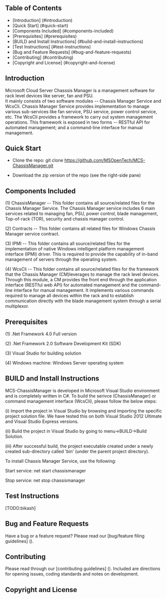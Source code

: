 ## Table of Contents

- [Introduction] (#introduction)
- [Quick Start] (#quick-start)
- [Components Included] (#components-included)
- [Prerequisites] (#prerequisites)
- [BUILD and Install Instructions] (#build-and-install-instructions)
- [Test Instructions] (#test-instructions)
- [Bug and Feature Requests] (#bug-and-feature-requests)
- [Contributing] (#contributing)
- [Copyright and License] (#copyright-and-license)

## Introduction

Microsoft Cloud Server Chasssis Manager is a management software for rack level devices like server, fan and PSU.  
It mainly consists of two software modules -- Chassis Manager Service and WcsCli. Chassis Manager Service provides implementation to manage various sub-services like fan service, PSU service, power control service, etc. The WcsCli provides a framework to carry out system management operations. This framework is exposed in two forms -- RESTful API for automated management; and a command-line interface for manual management.

## Quick Start

- Clone the repo: git clone https://github.com/MSOpenTech/MCS-ChassisManager.git

- Download the zip version of the repo (see the right-side pane)

## Components Included

(1) ChassisManager -- This folder contains all source/related files for the Chassis Manager Service. The Chassis Manager service includes 6 main services related to managing fan, PSU, power control, blade management, Top-of-rack (TOR), security and chassis manager control. 

(2) Contracts -- This folder contains all related files for Windows Chassis Manager service contract.

(3) IPMI -- This folder contains all source/related files for the implementation of native Windows intelligent platform management interface (IPMI) driver. This is required to provide the capability of in-band management of servers through the operating system. 

(4) WcsCli -- This folder contains all source/related files for the framework that the Chassis Manager (CM)leverages to manage the rack level devices. Through this module, a CM provides the front end through the application interface (RESTful web API) for automated management and the command-line interface for manual management. It implements various commands required to manage all devices within the rack and to establish communication directly with the blade management system through a serial multiplexor.

## Prerequisites

(1) .Net Framework 4.0 Full version

(2) .Net Framework 2.0 Software Development Kit (SDK)

(3) Visual Studio for building solution

(4) Windows machine: Windows Server operating system

## BUILD and Install Instructions

MCS-ChassisManager is developed in Microsoft Visual Studio environment and is completely written in C#. To build the serivce (ChassisManager) or command management interface (WcsCli), please follow the below steps:

(i) Import the project in Visual Studio by browsing and importing the specific project solution file. We have tested this on both Visual Studio 2012 Ultimate and Visual Studio Express versions.

(ii) Build the project in Visual Studio by going to menu->BUILD->Build Solution.

(iii) After successful build, the project executable created under a newly created sub-directory called 'bin' (under the parent project directory). 


To install Chassis Manager Service, use the following:

Start service: net start chassismanager

Stop service: net stop chassismanager

## Test Instructions

[TODO:bikash]

## Bug and Feature Requests

Have a bug or a feature request? Please read our [bug/feature filing guidelines] ().

## Contributing

Please read through our [contributing guidelines] (). Included are directions for opening issues, coding standards and notes on development.

## Copyright and License

